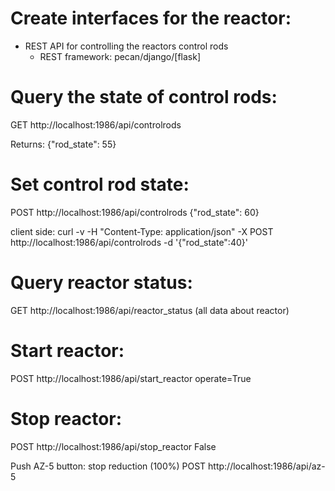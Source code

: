 # Create interfaces for the reactor:

- REST API for controlling the reactors control rods
	- REST framework: pecan/django/[flask]

# Query the state of control rods:
GET http://localhost:1986/api/controlrods

Returns:
{"rod_state": 55}

# Set control rod state:
POST http://localhost:1986/api/controlrods
{"rod_state": 60}

client side:
curl -v -H "Content-Type: application/json" -X POST http://localhost:1986/api/controlrods -d '{"rod_state":40}'


# Query reactor status:
GET http://localhost:1986/api/reactor_status	(all data about reactor)

# Start reactor:
POST http://localhost:1986/api/start_reactor 	operate=True

# Stop reactor:
POST http://localhost:1986/api/stop_reactor 	False

Push AZ-5 button: stop reduction (100%)
POST http://localhost:1986/api/az-5
